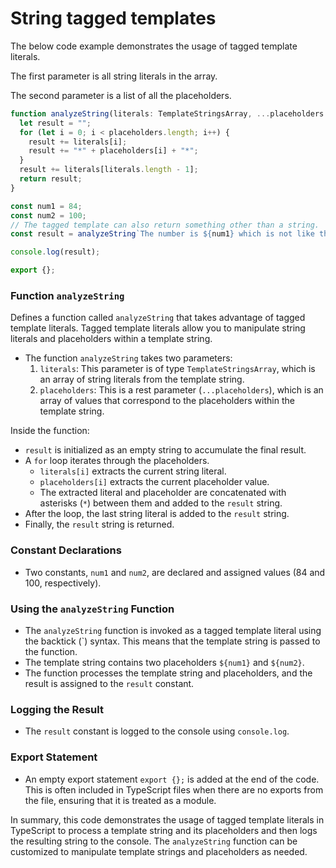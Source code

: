 # String tagged templates

The below code example demonstrates the usage of tagged template literals.

The first parameter is all string literals in the array.

The second parameter is a list of all the placeholders.

```typescript
function analyzeString(literals: TemplateStringsArray, ...placeholders: any[]) {
  let result = "";
  for (let i = 0; i < placeholders.length; i++) {
    result += literals[i];
    result += "*" + placeholders[i] + "*";
  }
  result += literals[literals.length - 1];
  return result;
}

const num1 = 84;
const num2 = 100;
// The tagged template can also return something other than a string.
const result = analyzeString`The number is ${num1} which is not like the second number ${num2}`;

console.log(result);

export {};
```

### Function `analyzeString`

Defines a function called `analyzeString` that takes advantage of tagged template literals.
Tagged template literals allow you to manipulate string literals and placeholders within a template string.

- The function `analyzeString` takes two parameters:
    1. `literals`: This parameter is of type `TemplateStringsArray`, which is an array of string literals from the template string.
    2. `placeholders`: This is a rest parameter (`...placeholders`), which is an array of values that correspond to the placeholders within the template string.

Inside the function:

- `result` is initialized as an empty string to accumulate the final result.
- A `for` loop iterates through the placeholders.
    - `literals[i]` extracts the current string literal.
    - `placeholders[i]` extracts the current placeholder value.
    - The extracted literal and placeholder are concatenated with asterisks (`*`) between them and added to the `result` string.
- After the loop, the last string literal is added to the `result` string.
- Finally, the `result` string is returned.

### Constant Declarations

- Two constants, `num1` and `num2`, are declared and assigned values (84 and 100, respectively).

### Using the `analyzeString` Function

- The `analyzeString` function is invoked as a tagged template literal using the backtick (\`) syntax. This means that the template string is passed to the function.
- The template string contains two placeholders `${num1}` and `${num2}`.
- The function processes the template string and placeholders, and the result is assigned to the `result` constant.

### Logging the Result

- The `result` constant is logged to the console using `console.log`.

### Export Statement

- An empty export statement `export {};` is added at the end of the code.
  This is often included in TypeScript files when there are no exports from the file, ensuring that it is treated as a module.

In summary, this code demonstrates the usage of tagged template literals in TypeScript to process a template string and its placeholders and then logs the resulting string to the console.
The `analyzeString` function can be customized to manipulate template strings and placeholders as needed.